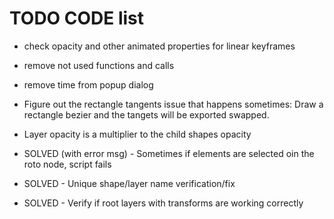 TODO CODE list
===============
* check opacity and other animated properties for linear keyframes
* remove not used functions and calls
* remove time from popup dialog
* Figure out the rectangle tangents issue that happens sometimes:    Draw a rectangle bezier and the tangets will be exported swapped.
* Layer opacity is a multiplier to the child shapes opacity

* SOLVED (with error msg) - Sometimes if elements are selected oin the roto node, script fails
* SOLVED - Unique shape/layer name verification/fix
* SOLVED - Verify if root layers with transforms are working correctly



